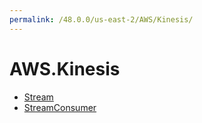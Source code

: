 ```yaml
---
permalink: /48.0.0/us-east-2/AWS/Kinesis/
---
```


# AWS.Kinesis



* [Stream](Stream.md)
* [StreamConsumer](StreamConsumer.md)
